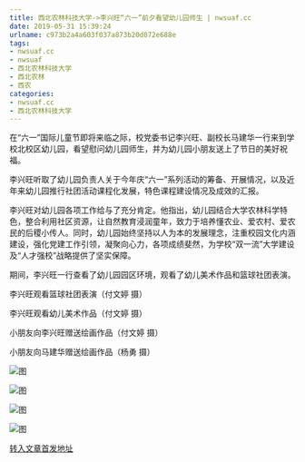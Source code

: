 ```yaml
---
title: 西北农林科技大学->李兴旺“六一”前夕看望幼儿园师生 | nwsuaf.cc
date: 2019-05-31 15:39:24
urlname: c973b2a4a603f037a873b20d072e688e
tags: 
- nwsuaf.cc
- nwsuaf
- 西北农林科技大学
- 西北农林
- 西农
categories:
- nwsuaf.cc
- 西北农林科技大学
---
```



在“六一”国际儿童节即将来临之际，校党委书记李兴旺、副校长马建华一行来到学校北校区幼儿园，看望慰问幼儿园师生，并为幼儿园小朋友送上了节日的美好祝福。

李兴旺听取了幼儿园负责人关于今年庆“六一”系列活动的筹备、开展情况，以及近年来幼儿园推行社团活动课程化发展，特色课程建设情况及成效的汇报。

李兴旺对幼儿园各项工作给与了充分肯定。他指出，幼儿园结合大学农林科学特色，整合利用社区资源，让自然教育浸润童年，致力于培养懂农业、爱农村、爱农民的后稷小传人。同时，幼儿园始终坚持以人为本的发展理念，注重校园文化内涵建设，强化党建工作引领，凝聚向心力，各项成绩斐然，为学校“双一流”大学建设及“人才强校”战略提供了坚实保障。

期间，李兴旺一行查看了幼儿园园区环境，观看了幼儿美术作品和篮球社团表演。

李兴旺观看篮球社团表演（付文婷 摄）

李兴旺观看幼儿美术作品（付文婷 摄）

小朋友向李兴旺赠送绘画作品（付文婷 摄）

小朋友向马建华赠送绘画作品（杨勇 摄）



![图](https://news.nwsuaf.edu.cn/images/content/2019-05/20190531151128485762.jpg)

![图](https://news.nwsuaf.edu.cn/images/content/2019-05/20190531151108021672.jpg)

![图](https://news.nwsuaf.edu.cn/images/content/2019-05/20190531151025239532.jpg)

![图](https://news.nwsuaf.edu.cn/images/content/2019-05/20190531151005088461.jpg)

[转入文章首发地址](https://news.nwsuaf.edu.cn/xnxw/89967.htm)